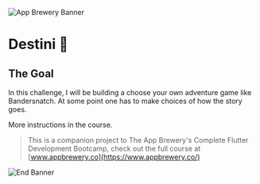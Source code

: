 ![App Brewery Banner](https://github.com/londonappbrewery/Images/blob/master/AppBreweryBanner.png)

# Destini 🤔

## The Goal

In this challenge, I will be building a choose your own adventure game like Bandersnatch. At some point one has to make choices of how the story goes.

More instructions in the course.

> This is a companion project to The App Brewery's Complete Flutter Development Bootcamp, check out the full course at [www.appbrewery.co](https://www.appbrewery.co/)

![End Banner](https://github.com/londonappbrewery/Images/blob/master/readme-end-banner.png)
